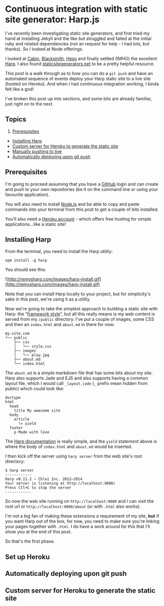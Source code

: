 # Continuous integration with static site generator: Harp.js

I've recently been investigating static site generators, and first tried my hand at installing Jekyll and the like but struggled and failed at the initial ruby and related dependencies (not an request for help - I had lots, but thanks). So I looked at Node offerings.

I looked at [Cabin](http://cabinjs.com), [Blacksmith](https://github.com/flatiron/blacksmith), [Hexo](http://zespia.tw/hexo/) and finally settled (IMHO) the excellent [Harp](http://harpjs.com). I also found [staticsitegenerators.net](http://staticsitegenerators.net/) to be a pretty helpful resource.

This post is a walk through as to how you can do a `git push` and have an automated sequence of events deploy your Harp static site to a live site (hosted on Heroku). And when I had continuous integration working, I kinda felt like a god!

I've broken this post up into sections, and some bits are already familiar,
just right on to the next.

<!-- more -->

## Topics

1. [Prerequisites](#prerequisites)
- [Installing Harp](#gettingharp)
- [Custom server for Heroku to generate the static site](#customserverforherokutogeneratethestaticsite)
- [Manually pushing to live](#manuallypushingtolive)
- [Automatically deploying upon git push](#automaticallydeployingupongitpush)

## Prerequisites

I'm going to proceed assuming that you have a [GitHub](http://github.com) login
and can create and push to your own repositories (be it on the command line or using your favourite application).

You will also need to install [Node.js](http://nodejs.org) and be able to copy
and paste commands into your terminal from this post to get a couple of bits
installed.

You'll also need a [Heroku account](https://www.heroku.com/) - which offers free hosting for simple applications...like a static site!

## Installing Harp

From the terminal, you need to install the Harp utility:

```
npm install -g harp
```

You should see this:

![http://remysharp.com/images/harp-install.gif](http://remysharp.com/images/harp-install.gif)

Note that you can install Harp locally to your project, but for simplicity's sake in this post, we're using it as a utility.

Now we're going to take the simplest approach to building a static site with Harp: the "[framework style]()", but all this really means is my web content is served from my `/public` directory. I've put a couple of images, some CSS and then an `index.html` and `about.md` in there for now:

```
my-site.com
└── public
    ├── css
    │   └── style.css
    ├── images
    │   └── play.jpg
    ├── about.md
    └── index.html
```

The `about.md` is a simple markdown file that has some bits about my site. Harp
also supports Jade and EJS and also supports having a common layout file, which
I would call `_layout.jade` (`_` prefix mean hidden from public) which could look like:

```
doctype
html
  head
    title My awesome site
  body
    article
      != yield
  footer
    p Made with love
```

The [Harp documentation](http://harpjs.com/docs/) is really simple, and the
`yield` statement above is where the body of `index.html` and `about.md` would
be inserted.

I then kick off the server using `harp server` from the web site's root directory:

```
$ harp server
------------
Harp v0.11.2 – Chloi Inc. 2012–2014
Your server is listening at http://localhost:9000/
Press Ctl+C to stop the server
------------
```

So now the web site running on `http://localhost:9000` and I can visit the root
url or `http://localhost:9000/about` (or with `.html` also works).

I'm not a big fan of making these extensions a requirement of my site, **but**
if you want Harp out of the box, for now, you need to make sure you're linking
your pages together with `.html`. I do have a work around for this that I'll show you at the end of this post.

So that's the first phase.

## Set up Heroku



## Automatically deploying upon git push

## Custom server for Heroku to generate the static site
